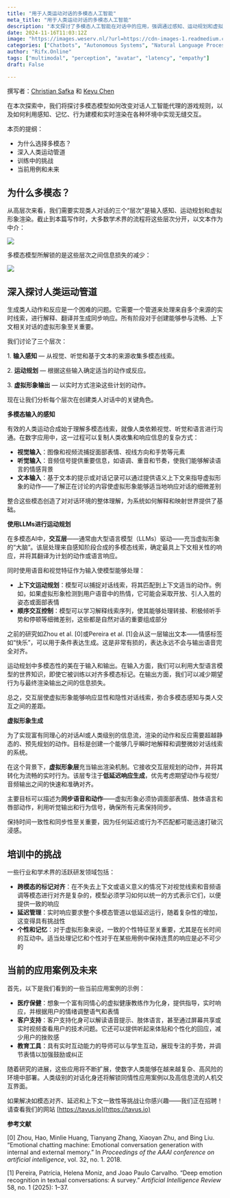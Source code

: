 ```yaml
---
title: "用于人类运动对话的多模态人工智能"
meta_title: "用于人类运动对话的多模态人工智能"
description: "本文探讨了多模态人工智能在对话中的应用，强调通过感知、运动规划和虚拟形象渲染实现更自然的交互。多模态模型能够减少信息损失，整合视觉、听觉和文本输入，从而提升虚拟形象的响应能力。文章还分析了当前的应用案例，如医疗、客户支持和教育，指出在实时响应、个性化和记忆管理等方面的挑战。随着技术的发展，未来的应用将有助于实现更复杂的人机交互。"
date: 2024-11-16T11:03:12Z
image: "https://images.weserv.nl/?url=https://cdn-images-1.readmedium.com/v2/resize:fit:800/1*zANW8t-IxPlkyxX-5_9Ayw.png"
categories: ["Chatbots", "Autonomous Systems", "Natural Language Processing"]
author: "Rifx.Online"
tags: ["multimodal", "perception", "avatar", "latency", "empathy"]
draft: False

---
```


撰写者：[Christian Safka](https://www.linkedin.com/in/christiansafka/) 和 [Keyu Chen](https://www.linkedin.com/in/keyu-chen-3a3026143/?locale=en_US)



在本次探索中，我们将探讨多模态模型如何改变对话人工智能代理的游戏规则，以及如何利用感知、记忆、行为建模和实时渲染在各种环境中实现无缝交互。

本页的提纲：

* 为什么选择多模态？
* 深入人类运动管道
* 训练中的挑战
* 当前用例和未来

## 为什么多模态？

从高层次来看，我们需要实现类人对话的三个“层次”是输入感知、运动规划和虚拟形象渲染。截止到本篇写作时，大多数学术界的流程将这些层次分开，以文本作为中介：

![](https://images.weserv.nl/?url=https://cdn-images-1.readmedium.com/v2/resize:fit:800/1*4a8JvOVbsP8mY3AjiPgNPA.png)

多模态模型所解锁的是这些层次之间信息损失的减少：

![](https://images.weserv.nl/?url=https://cdn-images-1.readmedium.com/v2/resize:fit:800/1*VUFhrwLA7sUFmHwidb7DWg.png)

## 深入探讨人类运动管道

生成类人动作和反应是一个困难的问题。它需要一个管道来处理来自多个来源的实时线索，进行解释、翻译并生成同步响应。所有阶段对于创建能够参与流畅、上下文相关对话的虚拟形象至关重要。

我们讨论了三个层次：

1\. **输入感知** — 从视觉、听觉和基于文本的来源收集多模态线索。

2\. **运动规划** — 根据这些输入确定适当的动作或反应。

3\. **虚拟形象输出** — 以实时方式渲染这些计划的动作。

现在让我们分析每个层次在创建类人对话中的关键角色。

**多模态输入的感知**

有效的人类运动合成始于理解多模态线索，就像人类依赖视觉、听觉和语言进行沟通。在数字应用中，这一过程可以复制人类收集和响应信息的复杂方式：

* **视觉输入**：图像和视频流捕捉面部表情、视线方向和手势等元素
* **听觉输入**：音频信号提供重要信息，如语调、重音和节奏，使我们能够解读语言的情感背景
* **文本输入**：基于文本的提示或对话记录可以通过提供语义上下文来指导虚拟形象的动作——了解正在讨论的内容使虚拟形象能够适当地响应对话的细微差别

整合这些模态创造了对对话环境的整体理解，为系统如何解释和映射世界提供了基础。

**使用LLMs进行运动规划**

在多模态AI中，**交互层**——通常由大型语言模型（LLMs）驱动——充当虚拟形象的“大脑”。该层处理来自感知阶段合成的多模态线索，确定最具上下文相关性的响应，并将其翻译为计划的动作或语言响应。

同时使用语音和视觉特征作为输入使模型能够处理：

* **上下文运动规划**：模型可以捕捉对话线索，将其匹配到上下文适当的动作。例如，如果虚拟形象检测到用户语音中的热情，它可能会采取开放、引人入胜的姿态或面部表情
* **顺序交互控制**：模型可以学习解释线索序列，使其能够处理转接、积极倾听手势和停顿等细微差别，这些都是自然对话的重要组成部分

之前的研究如Zhou et al. \[0]或Pereira et al. \[1]会从这一层输出文本——情感标签如“快乐”，可以用于条件表达生成。这是非常有损的，表达永远不会与输出语音完全对齐。

运动规划中多模态性的美在于输入和输出。在输入方面，我们可以利用大型语言模型的世界知识，即使它被训练以对齐多模态标记。在输出方面，我们可以减少期望行为与最终渲染输出之间的信息损失。

总之，交互层使虚拟形象能够响应显性和隐性对话线索，弥合多模态感知与类人交互之间的差距。

**虚拟形象生成**

为了实现富有同理心的对话AI或人类级别的信息流，渲染的动作和反应需要超越静态的、预先规划的动作。目标是创建一个能够几乎瞬时地解释和调整微妙对话线索的系统。

在这个背景下，**虚拟形象层**充当输出渲染机制。它接收交互层规划的动作，并将其转化为流畅的实时行为。该层专注于**低延迟响应生成**，优先考虑期望动作与视觉/音频输出之间的快速和准确对齐。

主要目标可以描述为**同步语音和动作**——虚拟形象必须协调面部表情、肢体语言和唇部动作，利用听觉输出和行为信号，确保所有元素保持同步。

保持时间一致性和同步性至关重要，因为任何延迟或行为不匹配都可能迅速打破沉浸感。

## 培训中的挑战

一些行业和学术界的活跃研发领域包括：

* **跨模态的标记对齐**：在不失去上下文或语义意义的情况下对视觉线索和音频语调等模态进行对齐是复杂的，模型必须学习如何以统一的方式表示它们，以便提供一致的响应
* **延迟管理**：实时响应要求整个多模态管道以低延迟运行，随着复杂性的增加，这变得具有挑战性
* **个性和记忆**：对于虚拟形象来说，一致的个性特征至关重要，尤其是在长时间的互动中。适当处理记忆和个性对于在某些用例中保持连贯的响应是必不可少的

## 当前的应用案例及未来

首先，以下是我们看到的一些当前应用案例的示例：

* **医疗保健**：想象一个富有同情心的虚拟健康教练作为化身，提供指导，实时响应，并根据用户的情绪调整语气和表情
* **客户支持**：客户支持化身可以解读语音提示、肢体语言，甚至通过屏幕共享或实时视频查看用户的技术问题。它还可以提供听起来体贴和个性化的回应，减少用户的挫败感
* **教育工具**：具有实时互动能力的导师可以与学生互动，展现专注的手势，并调节表情以加强鼓励或纠正

随着研究的进展，这些应用将不断扩展，使数字人类能够在越来越复杂、高风险的环境中部署。人类级别的对话化身还将解锁同情性应用案例以及高信息流的人机交互界面。

如果解决如模态对齐、延迟和上下文一致性等挑战让你感兴趣——我们正在招聘！请查看我们的网站 [https://tavus.io](https://tavus.io)

**参考文献**

\[0] Zhou, Hao, Minlie Huang, Tianyang Zhang, Xiaoyan Zhu, and Bing Liu. “Emotional chatting machine: Emotional conversation generation with internal and external memory.” In *Proceedings of the AAAI conference on artificial intelligence*, vol. 32, no. 1\. 2018\.

\[1] Pereira, Patrícia, Helena Moniz, and Joao Paulo Carvalho. “Deep emotion recognition in textual conversations: A survey.” *Artificial Intelligence Review* 58, no. 1 (2025\): 1–37\.


